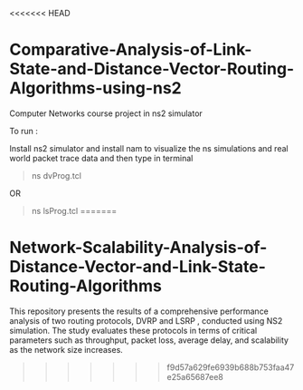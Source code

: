 <<<<<<< HEAD
# Comparative-Analysis-of-Link-State-and-Distance-Vector-Routing-Algorithms-using-ns2
Computer Networks course project in ns2 simulator



To run :

Install ns2 simulator and install nam to visualize the ns simulations and real world packet trace data
and then type in terminal
>ns dvProg.tcl

  OR

>ns lsProg.tcl
=======
# Network-Scalability-Analysis-of-Distance-Vector-and-Link-State-Routing-Algorithms
This repository presents the results of a comprehensive performance analysis of two routing protocols, DVRP  and LSRP , conducted using NS2 simulation. The study evaluates these protocols in terms of critical parameters such as throughput, packet loss, average delay, and scalability as the network size increases.
>>>>>>> f9d57a629fe6939b688b753faa47e25a65687ee8
